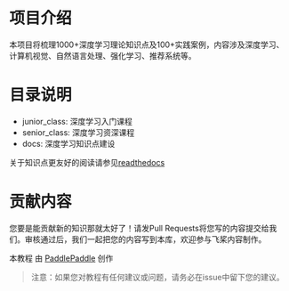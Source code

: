 # 项目介绍

本项目将梳理1000+深度学习理论知识点及100+实践案例，内容涉及深度学习、计算机视觉、自然语言处理、强化学习、推荐系统等。

# 目录说明

* junior_class: 深度学习入门课程
* senior_class: 深度学习资深课程
* docs: 深度学习知识点建设

关于知识点更友好的阅读请参见[readthedocs](https://paddlepedia.readthedocs.io/)

# 贡献内容

您要是能贡献新的知识那就太好了！请发Pull Requests将您写的内容提交给我们。审核通过后，我们一起把您的内容写到本库，欢迎参与飞桨内容制作。

本教程</span> 由 <a xmlns:cc="http://creativecommons.org/ns#" href="http://book.paddlepaddle.org" property="cc:attributionName" rel="cc:attributionURL">PaddlePaddle</a> 创作

> 注意：如果您对教程有任何建议或问题，请务必在issue中留下您的建议。

